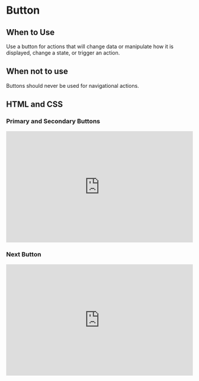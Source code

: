 # Button

## When to Use

Use a button for actions that will change data or manipulate how it is displayed, change a state, or trigger an action. 

## When not to use

Buttons should never be used for navigational actions.

## HTML and CSS

### Primary and Secondary Buttons

<iframe height="300" style="width: 100%;" scrolling="no" title="Primary and Secondary Button" src="https://codepen.io/umass-dx-team/embed/wvqQzRz?default-tab=html%2Cresult" frameborder="no" loading="lazy" allowtransparency="true" allowfullscreen="true">
  See the Pen <a href="https://codepen.io/umass-dx-team/pen/wvqQzRz">
  Primary and Secondary Button</a> by UMass Digital Experience Team (<a href="https://codepen.io/umass-dx-team">@umass-dx-team</a>)
  on <a href="https://codepen.io">CodePen</a>.
</iframe>

### Next Button

<iframe height="300" style="width: 100%;" scrolling="no" title="Next Button" src="https://codepen.io/team/UMPO_ADDT/embed/qBPxXQz?default-tab=html%2Cresult" frameborder="no" loading="lazy" allowtransparency="true" allowfullscreen="true">
  See the Pen <a href="https://codepen.io/team/UMPO_ADDT/pen/qBPxXQz">
  Next Button</a> by App Dev & Digital Transformation (<a href="https://codepen.io/team/UMPO_ADDT">@UMPO_ADDT</a>)
  on <a href="https://codepen.io">CodePen</a>.
</iframe>
